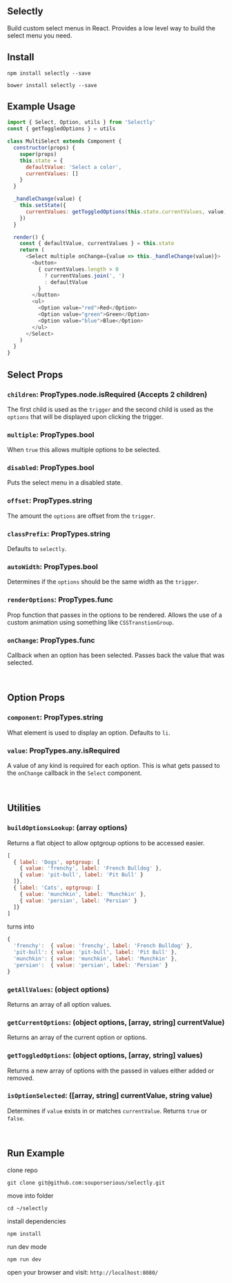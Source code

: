 ## Selectly

Build custom select menus in React. Provides a low level way to build the select menu you need.

## Install

`npm install selectly --save`

`bower install selectly --save`

## Example Usage

```javascript
import { Select, Option, utils } from 'Selectly'
const { getToggledOptions } = utils

class MultiSelect extends Component {
  constructor(props) {
    super(props)
    this.state = {
      defaultValue: 'Select a color',
      currentValues: []
    }
  }

  _handleChange(value) {
    this.setState({
      currentValues: getToggledOptions(this.state.currentValues, value)
    })
  }

  render() {
    const { defaultValue, currentValues } = this.state
    return (
      <Select multiple onChange={value => this._handleChange(value)}>
        <button>
          { currentValues.length > 0
            ? currentValues.join(', ')
            : defaultValue
          }
        </button>
        <ul>
          <Option value="red">Red</Option>
          <Option value="green">Green</Option>
          <Option value="blue">Blue</Option>
        </ul>
      </Select>
    )
  }
}
```

## Select Props

### `children`: PropTypes.node.isRequired (Accepts 2 children)

The first child is used as the `trigger` and the second child is used as the `options` that will be displayed upon clicking the trigger.

### `multiple`: PropTypes.bool

When `true` this allows multiple options to be selected.

### `disabled`: PropTypes.bool

Puts the select menu in a disabled state.

### `offset`: PropTypes.string

The amount the `options` are offset from the `trigger`.

### `classPrefix`: PropTypes.string

Defaults to `selectly`.

### `autoWidth`: PropTypes.bool

Determines if the `options` should be the same width as the `trigger`.

### `renderOptions`: PropTypes.func

Prop function that passes in the options to be rendered. Allows the use of a custom animation using something like `CSSTranstionGroup`.

### `onChange`: PropTypes.func

Callback when an option has been selected. Passes back the value that was selected.

<br/>

## Option Props

### `component`: PropTypes.string

What element is used to display an option. Defaults to `li`.

### `value`: PropTypes.any.isRequired

A value of any kind is required for each option. This is what gets passed to the `onChange` callback in the `Select` component.

<br/>

## Utilities

### `buildOptionsLookup`: (array options)

Returns a flat object to allow optgroup options to be accessed easier.

```javascript
[
  { label: 'Dogs', optgroup: [
    { value: 'frenchy', label: 'French Bulldog' },
    { value: 'pit-bull', label: 'Pit Bull' }
  ]},
  { label: 'Cats', optgroup: [
    { value: 'munchkin', label: 'Munchkin' },
    { value: 'persian', label: 'Persian' }
  ]}
]
```

turns into

```javascript
{
  'frenchy':  { value: 'frenchy', label: 'French Bulldog' },
  'pit-bull': { value: 'pit-bull', label: 'Pit Bull' },
  'munchkin': { value: 'munchkin', label: 'Munchkin' },
  'persian':  { value: 'persian', label: 'Persian' }
}
```

### `getAllValues`: (object options)

Returns an array of all option values.

### `getCurrentOptions`: (object options, [array, string] currentValue)

Returns an array of the current option or options.

### `getToggledOptions`: (object options, [array, string] values)

Returns a new array of options with the passed in values either added or removed.

### `isOptionSelected`: ([array, string] currentValue, string value)

Determines if `value` exists in or matches `currentValue`. Returns `true` or `false`.

<br/>

## Run Example

clone repo

`git clone git@github.com:souporserious/selectly.git`

move into folder

`cd ~/selectly`

install dependencies

`npm install`

run dev mode

`npm run dev`

open your browser and visit: `http://localhost:8080/`
